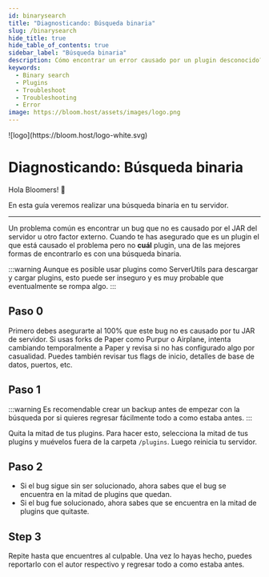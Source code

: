```yaml
---
id: binarysearch
title: "Diagnosticando: Búsqueda binaria"
slug: /binarysearch
hide_title: true
hide_table_of_contents: true
sidebar_label: "Búsqueda binaria"
description: Cómo encontrar un error causado por un plugin desconocido?
keywords:
  - Binary search
  - Plugins
  - Troubleshoot
  - Troubleshooting
  - Error
image: https://bloom.host/assets/images/logo.png
---
```


<div class="text--center">
![logo](https://bloom.host/logo-white.svg)
<h1>Diagnosticando: Búsqueda binaria</h1>
</div>

Hola Bloomers! 👋

En esta guía veremos realizar una búsqueda binaria en tu servidor.

---

Un problema común es encontrar un bug que no es causado por el JAR del servidor u otro factor externo.
Cuando te has asegurado que es un plugin el que está causado el problema pero no **cuál** plugin, una de las mejores
formas de encontrarlo es con una búsqueda binaria.

:::warning
Aunque es posible usar plugins como ServerUtils para descargar y cargar plugins, esto puede ser inseguro y es muy probable
que eventualmente se rompa algo.
:::

## Paso 0
Primero debes asegurarte al 100% que este bug no es causado por tu JAR de servidor. Si usas forks de Paper como Purpur
o Airplane, intenta cambiando temporalmente a Paper y revisa si no has configurado algo por casualidad. Puedes también
revisar tus flags de inicio, detalles de base de datos, puertos, etc.

## Paso 1
:::warning
Es recomendable crear un backup antes de empezar con la búsqueda por si quieres regresar fácilmente todo a como
estaba antes.
:::

Quita la mitad de tus plugins. Para hacer esto, selecciona la mitad de tus plugins y muévelos fuera de la carpeta
`/plugins`. Luego reinicia tu servidor.

## Paso 2
- Si el bug sigue sin ser solucionado, ahora sabes que el bug se encuentra en la mitad de plugins que quedan.
- Si el bug fue solucionado, ahora sabes que se encuentra en la mitad de plugins que quitaste.

## Step 3
Repite hasta que encuentres al culpable. Una vez lo hayas hecho, puedes reportarlo con el autor respectivo y regresar
todo a como estaba antes. 

